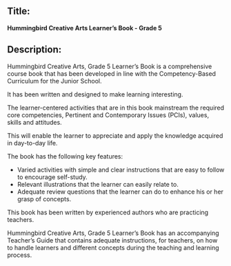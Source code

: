 
## **Title:**
**Hummingbird Creative Arts Learner’s Book - Grade 5**

## Description:
Hummingbird Creative Arts, Grade 5 Learner’s Book is a comprehensive course book that has been developed in line with the Competency-Based Curriculum for the Junior School.

 It has been written and designed to make learning interesting.

The learner-centered activities that are in this book mainstream the required core competencies, Pertinent and Contemporary Issues (PCIs), values, skills and attitudes.

 This will enable the learner to appreciate and apply the knowledge acquired in day-to-day life.

The book has the following key features:
- Varied activities with simple and clear instructions that are easy to follow to encourage self-study.
- Relevant illustrations that the learner can easily relate to.
- Adequate review questions that the learner can do to enhance his or her grasp of concepts.

This book has been written by experienced authors who are practicing teachers.

 Hummingbird Creative Arts, Grade 5 Learner’s Book has an accompanying Teacher’s Guide that contains adequate instructions, for teachers, on how to handle learners and different concepts during the teaching and learning process.